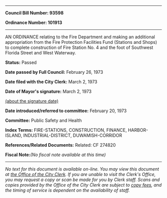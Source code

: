 

********

**Council Bill Number: 93598**
   
**Ordinance Number: 101913**
********

 AN ORDINANCE relating to the Fire Department and making an additional appropriation from the Fire Protection Facilities Fund (Stations and Shops) to complete construction of Fire Station No. 4 and the foot of Southwest Florida Street and West Waterway.

**Status:** Passed
   
**Date passed by Full Council:** February 26, 1973
   
**Date filed with the City Clerk:** March 2, 1973
   
**Date of Mayor's signature:** March 2, 1973
   
[(about the signature date)](/~public/approvaldate.htm)
   
   
   
**Date introduced/referred to committee:** February 20, 1973
   
**Committee:** Public Safety and Health
   
   
**Index Terms:** FIRE-STATIONS, CONSTRUCTION, FINANCE, HARBOR-ISLAND, INDUSTRIAL-DISTRICT, DUWAMISH-CORRIDOR

**References/Related Documents:** Related: CF 274820

**Fiscal Note:**_(No fiscal note available at this time)_
********

_No text for this document is available on-line. You may view this document at [the Office of the City Clerk](http://www.seattle.gov/leg/clerk/contactUs.htm). If you are unable to visit the Clerk's Office, you may request a copy or scan be made for you by Clerk staff. Scans and copies provided by the Office of the City Clerk are subject to [copy fees](http://clerk.seattle.gov/~public/clerkfees.htm), and the timing of service is dependent on the availability of staff._

